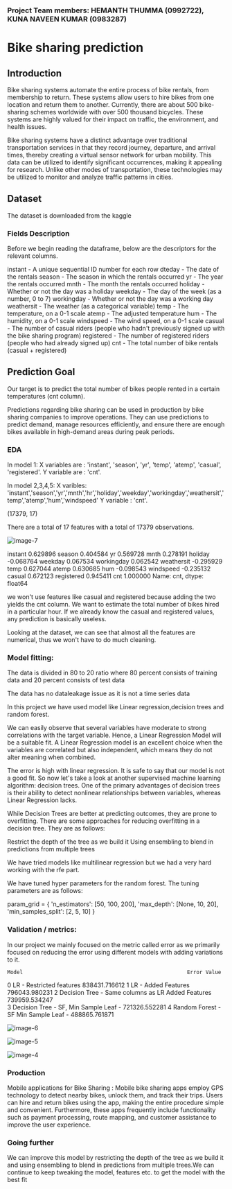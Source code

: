 ### Project Team members:  HEMANTH THUMMA (0992722), KUNA NAVEEN KUMAR (0983287)

# Bike sharing prediction

## Introduction

Bike sharing systems automate the entire process of bike rentals, from membership to return. These systems allow users to hire bikes from one location and return them to another. Currently, there are about 500 bike-sharing schemes worldwide with over 500 thousand bicycles. These systems are highly valued for their impact on traffic, the environment, and health issues. 

Bike sharing systems have a distinct advantage over traditional transportation services in that they record journey, departure, and arrival times, thereby creating a virtual sensor network for urban mobility. This data can be utilized to identify significant occurrences, making it appealing for research. Unlike other modes of transportation, these technologies may be utilized to monitor and analyze traffic patterns in cities.


##  Dataset

The dataset is downloaded from the kaggle

###  Fields Description

Before we begin reading the dataframe, below are the descriptors for the relevant columns.

instant - A unique sequential ID number for each row
dteday - The date of the rentals
season - The season in which the rentals occurred
yr - The year the rentals occurred
mnth - The month the rentals occurred
holiday - Whether or not the day was a holiday
weekday - The day of the week (as a number, 0 to 7)
workingday - Whether or not the day was a working day
weathersit - The weather (as a categorical variable)
temp - The temperature, on a 0-1 scale
atemp - The adjusted temperature
hum - The humidity, on a 0-1 scale
windspeed - The wind speed, on a 0-1 scale
casual - The number of casual riders (people who hadn't previously signed up with the bike sharing program)
registered - The number of registered riders (people who had already signed up)
cnt - The total number of bike rentals (casual + registered)

## Prediction Goal

Our target is to predict the total number of bikes people rented in a certain temperatures (cnt column).

Predictions regarding bike sharing can be used in production by bike sharing companies to improve operations. They can use predictions to predict demand, manage resources efficiently, and ensure there are enough bikes available in high-demand areas during peak periods. 

### EDA

In model 1:
X variables are : 'instant', 'season', 'yr', 'temp', 'atemp', 'casual', 'registered'.
Y variable are  : 'cnt'.

In model 2,3,4,5:
X varibles: 'instant','season','yr','mnth','hr','holiday','weekday','workingday','weathersit','temp','atemp','hum','windspeed'
Y variable : 'cnt'.

(17379, 17)

 There are a total of 17 features with a total of 17379 observations.

![image-7](https://github.com/sunnyhemanth1/ML-Project/assets/77020216/93587c3f-f2d6-49c3-a065-754a14b7d63e)

 instant       0.629896
season        0.404584
yr            0.569728
mnth          0.278191
holiday      -0.068764
weekday       0.067534
workingday    0.062542
weathersit   -0.295929
temp          0.627044
atemp         0.630685
hum          -0.098543
windspeed    -0.235132
casual        0.672123
registered    0.945411
cnt           1.000000
Name: cnt, dtype: float64

we won't use features like casual and registered because adding the two yields the cnt column. We want to estimate the total number of bikes hired in a particular hour. If we already know the casual and registered values, any prediction is basically useless.

Looking at the dataset, we can see that almost all the features are numerical, thus we won't have to do much cleaning.

### Model fitting:

The data is divided in 80 to 20 ratio where 80 percent consists of training data and 20 percent consists of test data

The data has no dataleakage issue as it is not a time series data

In this project we have used model like Linear regression,decision trees and random forest.

We can easily observe that several variables have moderate to strong correlations with the target variable. Hence, a Linear Regression Model will be a suitable fit. A Linear Regression model is an excellent choice when the variables are correlated but also independent, which means they do not alter meaning when combined.

The error is high with linear regression. It is safe to say that our model is not a good fit. So now let's take a look at another supervised machine learning algorithm: decision trees. One of the primary advantages of decision trees is their ability to detect nonlinear relationships between variables, whereas Linear Regression lacks.

While Decision Trees are better at predicting outcomes, they are prone to overfitting. There are some approaches for reducing overfitting in a decision tree. They are as follows:

Restrict the depth of the tree as we build it
Using ensembling to blend in predictions from multiple trees

We have tried models like multilinear regression but we had a very hard working with the rfe part.

We have tuned hyper parameters for the random forest. The tuning parameters are as follows:

param_grid = {
    'n_estimators': [50, 100, 200],
    'max_depth': [None, 10, 20],
    'min_samples_split': [2, 5, 10]
}

### Validation / metrics:

In our project we mainly focused on the metric called error as we primarily focused on reducing the error using different models with adding variations to it.


    Model	                                                  Error Value
0	LR - Restricted features	                             838431.716612
1	LR - Added Features	                                     796043.980231
2	Decision Tree - Same columns as LR Added Features        739959.534247	
3	Decision Tree - SF, Min Sample Leaf -                    721326.552281
4	Random Forest - SF Min Sample Leaf -                     488865.761871	


![image-6](https://github.com/sunnyhemanth1/ML-Project/assets/77020216/453ac893-5f95-4f6a-823e-aee5632b5ded)

![image-5](https://github.com/sunnyhemanth1/ML-Project/assets/77020216/9d478c60-ed7a-4fb8-a6ea-9b32c230d4b5)

![image-4](https://github.com/sunnyhemanth1/ML-Project/assets/77020216/784f587a-a8cc-4bd2-a0c6-e4232da54e52)


### Production 

Mobile applications for Bike Sharing : Mobile bike sharing apps employ GPS technology to detect nearby bikes, unlock them, and track their trips. Users can hire and return bikes using the app, making the entire procedure simple and convenient. Furthermore, these apps frequently include functionality such as payment processing, route mapping, and customer assistance to improve the user experience.

### Going further

We can improve this model by restricting the depth of the tree as we build it and using ensembling to blend in predictions from multiple trees.We can continue to keep tweaking the model, features etc. to get the model with the best fit


